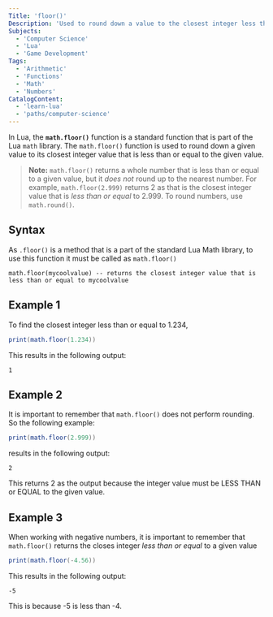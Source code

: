 ```yaml
---
Title: 'floor()'
Description: 'Used to round down a value to the closest integer less than or equal to that value.'
Subjects:
  - 'Computer Science'
  - 'Lua'
  - 'Game Development'
Tags:
  - 'Arithmetic'
  - 'Functions'
  - 'Math'
  - 'Numbers'
CatalogContent:
  - 'learn-lua'
  - 'paths/computer-science'
---
```


In Lua, the **`math.floor()`** function is a standard function that is part of the Lua `math` library. The `math.floor()` function is used to round down a given value to its closest integer value that is less than or equal to the given value.

> **Note:** `math.floor()` returns a whole number that is less than or equal to a given value, but it _does not_ round up to the nearest number. For example, `math.floor(2.999)` returns 2 as that is the closest integer value that is _less than or equal_ to 2.999. To round numbers, use `math.round()`.

## Syntax

As `.floor()` is a method that is a part of the standard Lua Math library, to use this function it must be called as `math.floor()`

```pseudo
math.floor(mycoolvalue) -- returns the closest integer value that is less than or equal to mycoolvalue
```

## Example 1

To find the closest integer less than or equal to 1.234,

```lua
print(math.floor(1.234))
```

This results in the following output:

```shell
1
```

## Example 2

It is important to remember that `math.floor()` does not perform rounding. So the following example:

```lua
print(math.floor(2.999))
```

results in the following output:

```shell
2
```

This returns 2 as the output because the integer value must be LESS THAN or EQUAL to the given value.

## Example 3

When working with negative numbers, it is important to remember that `math.floor()` returns the closes integer _less than or equal_ to a given value

```lua
print(math.floor(-4.56))
```

This results in the following output:

```shell
-5
```

This is because -5 is less than -4.
